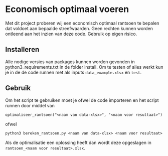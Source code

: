# Economisch optimaal voeren
Met dit project proberen wij een economisch optimaal rantsoen te bepalen dat voldoet aan bepaalde streefwaarden. 
Geen rechten kunnen worden ontleend aan het inzien van deze code. Gebruik op eigen risico.

## Installeren
Alle nodige versies van packages kunnen worden gevonden in python3_requirements.txt in de folder install. 
Om te testen of alles werkt kun je in de de code runnen met als inputs `data_example.xlsx` en `test`.

## Gebruik
Om het script te gebruiken moet je ofwel de code importeren en het script runnen door middel van 
```
optimaliseer_rantsoen("<naam van data-xlsx>", "<naam voor resultaat>")
```
ofwel 
```
python3 bereken_rantsoen.py <naam van data-xlsx> <naam voor resultaat>
```

Als de optimalisatie een oplossing heeft dan wordt deze opgeslagen in `rantsoen_<naam voor resultaat>.xlsx`.

